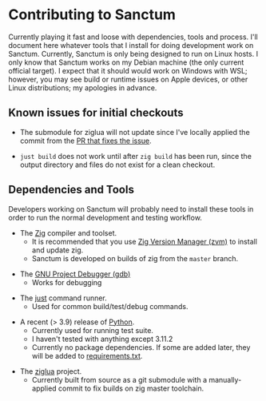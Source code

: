 # Contributing to Sanctum

Currently playing it fast and loose with dependencies, tools and process. I'll document here whatever tools that I install for
doing development work on Sanctum. Currently, Sanctum is only being designed to run on Linux hosts. I only know that Sanctum
works on my Debian machine (the only current official target). I expect that it should would work on Windows with WSL; however,
you may see build or runtime issues on Apple devices, or other Linux distributions; my apologies in advance.

## Known issues for initial checkouts

* The submodule for ziglua will not update since I've locally applied the commit from the [PR that fixes the issue][PRPATCH].

[PRPATCH]: https://github.com/natecraddock/ziglua/pull/129/files#diff-b58bd57bffd66ccd9674cba77b2ed637e05603c6de3acbb7fa67f70969bccebc

* `just build` does not work until after `zig build` has been run, since the output directory and files do not exist for a clean checkout.

## Dependencies and Tools

Developers working on Sanctum will probably need to install these tools in order to run the normal development and testing workflow.

- The [Zig][ZIGLANG] compiler and toolset.
    - It is recommended that you use [Zig Version Manager (zvm)][ZVM] to install and update zig.
    - Sanctum is developed on builds of zig from the `master` branch.

[ZIGLANG]: https://github.com/ziglang/zig
[ZVM]: https://github.com/tristanisham/zvm

- The [GNU Project Debugger (gdb)][GDB]
    - Works for debugging 

[GDB]: https://www.sourceware.org/gdb/download/

- The [just][JUST] command runner.
    - Used for common build/test/debug commands.

[JUST]: https://github.com/casey/just

- A recent (> 3.9) release of [Python][PYTHON].
    - Currently used for running test suite.
    - I haven't tested with anything except 3.11.2
    - Currently no package dependencies. If some are added later, they will be added to [requirements.txt][PYTHON-REQ].

[PYTHON]: https://www.python.org/downloads/
[PYTHON-REQ]: ./docunomicon/requirements.txt

- The [ziglua][ZIGLUA] project.
    - Currently built from source as a git submodule with a manually-applied commit to fix builds on zig master toolchain.

[ZIGLUA]: https://github.com/natecraddock/ziglua
